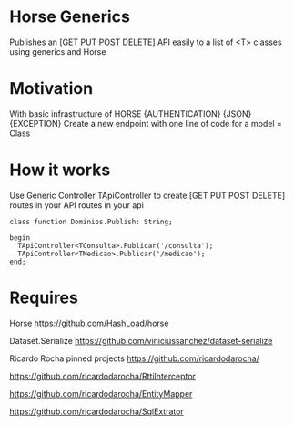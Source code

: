 # Horse Generics

Publishes an [GET PUT POST DELETE] API easily to a list of &lt;T> classes using generics and Horse

# Motivation

With basic infrastructure of HORSE
{AUTHENTICATION}
{JSON}
{EXCEPTION}
Create a new endpoint with one line of code for a model = Class <T> 

# How it works

Use Generic Controller  TApiController<T> to create [GET PUT POST DELETE] routes in your API routes in your api
 
```Delphi
class function Dominios.Publish: String;

begin
  TApiController<TConsulta>.Publicar('/consulta');
  TApiController<TMedicao>.Publicar('/medicao');
end;
```

# Requires

Horse https://github.com/HashLoad/horse

Dataset.Serialize https://github.com/viniciussanchez/dataset-serialize

Ricardo Rocha pinned projects https://github.com/ricardodarocha/

  https://github.com/ricardodarocha/RttiInterceptor
  
  https://github.com/ricardodarocha/EntityMapper
  
  https://github.com/ricardodarocha/SqlExtrator
